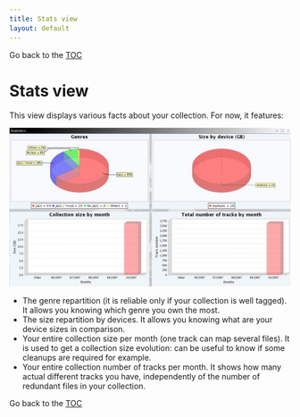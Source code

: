```yaml
---
title: Stats view
layout: default
---
```

Go back to the [TOC](/manual/main.html)

# Stats view
This view displays various facts about your collection. For now, it features:

![Image](/images/view_stats.png)

- The genre repartition (it is reliable only if your collection is well tagged). It allows you knowing which genre you own the most.
- The size repartition by devices. It allows you knowing what are your device sizes in comparison.
- Your entire collection size per month (one track can map several files). It is used to get a collection size evolution: can be useful to know if some cleanups are required for example.
- Your entire collection number of tracks per month. It shows how many actual different tracks you have, independently of the number of redundant files in your collection.

Go back to the [TOC](/manual/main.html)